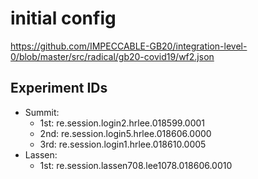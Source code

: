 # initial config
https://github.com/IMPECCABLE-GB20/integration-level-0/blob/master/src/radical/gb20-covid19/wf2.json

## Experiment IDs
- Summit:
  - 1st: re.session.login2.hrlee.018599.0001
  - 2nd: re.session.login5.hrlee.018606.0000
  - 3rd: re.session.login1.hrlee.018610.0005
- Lassen:
  - 1st: re.session.lassen708.lee1078.018606.0010
